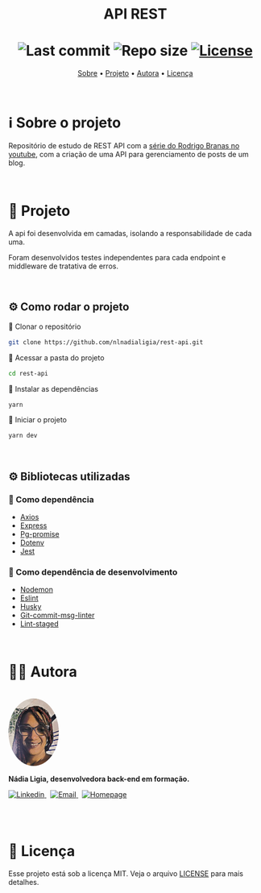 <h1 align="center">API REST</h1>


<h1 align="center">
  <img alt="Last commit" src="https://img.shields.io/github/last-commit/nlnadialigia/rest-api?color=91091e" />

  <img alt="Repo size" src="https://img.shields.io/github/repo-size/nlnadialigia/rest-api?color=91091e"/>
   
  <a href="./license.md">
  <img alt="License" src="https://img.shields.io/badge/License-MIT-informational?color=91091e"/>
  </a>
</h1>


<p align="center">
  <a href="#-information_source-sobre-o-projeto">Sobre</a> •
  <a href="#-open_file_folder-projeto">Projeto</a> • 
  <a href="#-woman_office_worker-autora">Autora</a> • 
  <a href="#-pencil-licença">Licença</a>
</p>
<br>

# ℹ️ Sobre o projeto 

Repositório de estudo de REST API com a [série do Rodrigo Branas no youtube](https://youtube.com/playlist?list=PLQCmSnNFVYnQ28Gd7SmWiM-dChqaWiy8i), com a criação de uma API para gerenciamento de posts de um blog.

<br>

# 📂 Projeto

A api foi desenvolvida em camadas, isolando a responsabilidade de cada uma.

Foram desenvolvidos testes independentes para cada endpoint e middleware de tratativa de erros.

<br>

## ⚙️ Como rodar o projeto

📌 Clonar o repositório
```bash
git clone https://github.com/nlnadialigia/rest-api.git
```

📌 Acessar a pasta do projeto
```bash
cd rest-api
```

📌 Instalar as dependências
```bash
yarn
```

📌 Iniciar o projeto
```bash
yarn dev
```

<br>

## ⚙️ Bibliotecas utilizadas

### 📌 Como dependência

- [Axios](https://www.npmjs.com/package/axios)
- [Express](https://expressjs.com/pt-br/)
- [Pg-promise](https://www.npmjs.com/package/pg-promise) 
- [Dotenv]()
- [Jest](https://jestjs.io) 

### 📌 Como dependência de desenvolvimento

- [Nodemon](https://nodemon.io)
- [Eslint](https://eslint.org)
- [Husky](https://github.com/typicode/husky)
- [Git-commit-msg-linter](https://www.npmjs.com/package/git-commit-msg-linter)
- [Lint-staged](https://github.com/okonet/lint-staged)


<br>

# 👩‍💼 Autora
<br>

<img style="border-radius: 50%" src="./assets/picture.jpg" width="100px;" alt="Picture"/> 
<p><b>Nádia Ligia, desenvolvedora back-end em formação.</b></p>

<a href="https://www.linkedin.com/in/nlnadialigia/">
  <img alt="Linkedin" src="https://img.shields.io/badge/-Linkedin -91091e?style=flat&logo=Linkedin&logoColor=white&link=https://www.linkedin.com/in/nlnadialigia/" />
</a>&nbsp;
<a href="mailto:nlnadialigia@gmail.com">
  <img alt="Email" src="https://img.shields.io/badge/-Email-91091e?style=flat&logo=Gmail&logoColor=white&link=mailto:nlnadialigia@gmail.com" />
</a>&nbsp;
<a href="https://www.nlnadialigia.com">
  <img alt="Homepage" src="https://img.shields.io/badge/-Homepage-91091e" />
</a>

<br><br>

# 📝 Licença

Esse projeto está sob a licença MIT. Veja o arquivo [LICENSE](LICENSE) para mais detalhes.
